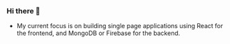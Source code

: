 ### Hi there 👋

- My current focus is on building single page applications using React for the frontend, and MongoDB or Firebase for the backend.  
